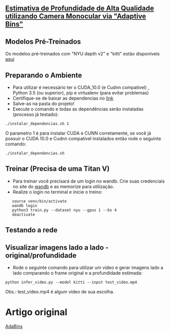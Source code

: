 
## [Estimativa de Profundidade de Alta Qualidade utilizando Camera Monocular via "Adaptive Bins"](https://arxiv.org/abs/2011.14141)

## Modelos Pré-Treinados
Os modelos pré-treinados com "NYU depth v2" e "kitti" estão disponíveis [aqui](https://1drv.ms/u/s!AuWRnPR26byUmfRxBQ327hc8eXse2Q?e=AQuYZw)

## Preparando o Ambiente
* Para utilizar é necessário ter o CUDA_10.0 (e Cudnn compatível) , Python 3.5 (ou superior), pip e virtualenv (para evitar problemas)
* Certifique-se de baixar as dependencias no [link](https://1drv.ms/u/s!AuWRnPR26byUmfRbqEF7468fDdHM1g?e=KoabLc)
* Salve-as na pasta do projeto!
* Execute o comando e todas as dependências serão instaladas (processo já testado):
```
./instalar_dependencias.sh 1
```
O parametro 1 é para instalar CUDA e CUNN corretamente, se você já possuir o CUDA 10.0 e Cudnn compatível instalados então rode o seguinte comando:
```
./instalar_dependencias.sh
```

## Treinar (Precisa de uma Titan V)
* Para treinar você precisará de um login no wandb. Crie suas credenciais no site do [wandb](https://wandb.ai/site) e as memorize para utilização.
* Realize o login no terminal e inicie o treino:
```
   source venv/bin/activate
   wandb login
   python3 train.py --dataset nyu --gpus 1 --bs 4
   deactivate
```

## Testando a rede

## Visualizar imagens lado a lado - original/profundidade
* Rode o seguinte comando para utilizar um vídeo e gerar imagens lado a lado comparando o frame original e a profundidade estimada:
```
python infer_video.py --model kitti --input test_video.mp4
```
Obs.: test_video.mp4 é algum vídeo de sua escolha.

# Artigo original
[AdaBins](https://arxiv.org/abs/2011.14141)
